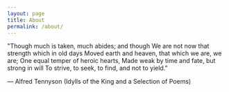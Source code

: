 ```yaml
---
layout: page
title: About
permalink: /about/
---
```


"Though much is taken, much abides; and though
We are not now that strength which in old days
Moved earth and heaven, that which we are, we are;
One equal temper of heroic hearts,
Made weak by time and fate, but strong in will
To strive, to seek, to find, and not to yield."

— Alfred Tennyson (Idylls of the King and a Selection of Poems)




